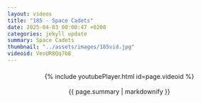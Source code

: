 ```yaml
---
layout: videos
title: "185 - Space Cadets"
date: 2025-04-03 00:00:47 +0200
categories: jekyll update
summary: Space Cadets
thumbnail: "../assets/images/185vid.jpg"
videoid: VeoUR8Qq7b8
---
```


<div style="text-align: center; margin-top: 20px;">
  {% include youtubePlayer.html id=page.videoid %}
  <p style="margin-top: 15px; font-size: 1.2em; color: #333;">
    <p>{{ page.summary | markdownify }}</p>
  </p>
</div>
